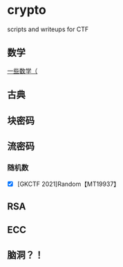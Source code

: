 # crypto
 scripts and writeups for CTF

## 数学

[一些数学（](docs/math.md)



##  古典



## 块密码



## 流密码

### 随机数

- [x] [GKCTF 2021]Random【MT19937】



## RSA



## ECC







## 脑洞？！
